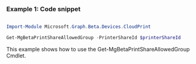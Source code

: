 ### Example 1: Code snippet

```powershell

Import-Module Microsoft.Graph.Beta.Devices.CloudPrint

Get-MgBetaPrintShareAllowedGroup -PrinterShareId $printerShareId

```
This example shows how to use the Get-MgBetaPrintShareAllowedGroup Cmdlet.

